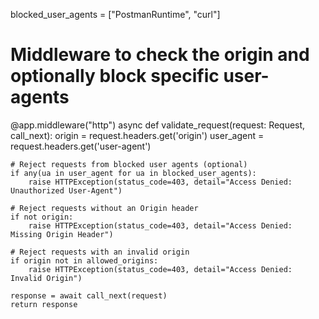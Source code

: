 blocked_user_agents = ["PostmanRuntime", "curl"]

# Middleware to check the origin and optionally block specific user-agents
@app.middleware("http")
async def validate_request(request: Request, call_next):
    origin = request.headers.get('origin')
    user_agent = request.headers.get('user-agent')

    # Reject requests from blocked user agents (optional)
    if any(ua in user_agent for ua in blocked_user_agents):
        raise HTTPException(status_code=403, detail="Access Denied: Unauthorized User-Agent")

    # Reject requests without an Origin header
    if not origin:
        raise HTTPException(status_code=403, detail="Access Denied: Missing Origin Header")

    # Reject requests with an invalid origin
    if origin not in allowed_origins:
        raise HTTPException(status_code=403, detail="Access Denied: Invalid Origin")

    response = await call_next(request)
    return response

